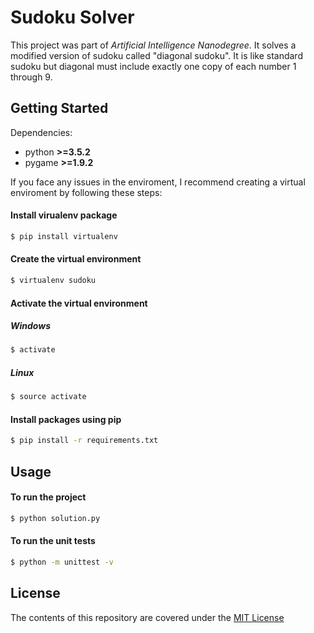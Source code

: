 # Sudoku Solver
This project was part of _Artificial Intelligence Nanodegree_. It solves a modified version of sudoku called "diagonal sudoku". It is like standard sudoku but diagonal must include exactly one copy of each number 1 through 9.

## Getting Started

Dependencies:

- python **>=3.5.2**
- pygame **>=1.9.2**

If you face any issues in the enviroment, I recommend creating a virtual enviroment by following these steps:

#### Install virualenv package
```bash
$ pip install virtualenv
```
#### Create the virtual environment
```bash
$ virtualenv sudoku
```
#### Activate the virtual environment

##### Windows
```bash
$ activate
```
##### Linux
```bash
$ source activate
```
#### Install packages using pip
```bash
$ pip install -r requirements.txt
```

## Usage
#### To run the project
```bash
$ python solution.py
```
#### To run the unit tests
```bash
$ python -m unittest -v
```
## License
The contents of this repository are covered under the [MIT License](LICENSE)
